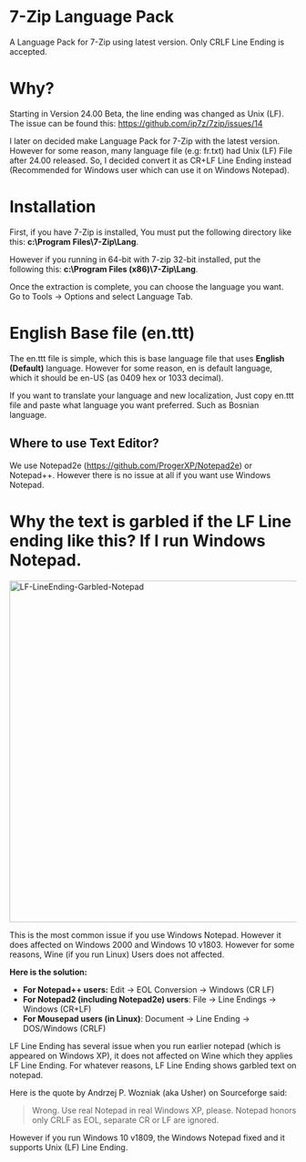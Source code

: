 # 7-Zip Language Pack
A Language Pack for 7-Zip using latest version.
Only CRLF Line Ending is accepted.

# Why?
Starting in Version 24.00 Beta, the line ending was changed as Unix (LF).
The issue can be found this: https://github.com/ip7z/7zip/issues/14

I later on decided make Language Pack for 7-Zip with the latest version. However for some reason, many language file (e.g: fr.txt) had Unix (LF) File after 24.00 released. So, I decided convert it as CR+LF Line Ending instead (Recommended for Windows user which can use it on Windows Notepad).

# Installation
First, if you have 7-Zip is installed, You must put the following directory like this: **c:\Program Files\7-Zip\Lang**.

However if you running in 64-bit with 7-zip 32-bit installed, put the following this: **c:\Program Files (x86)\7-Zip\Lang**.

Once the extraction is complete, you can choose the language you want. Go to Tools -> Options and select Language Tab.

# English Base file (en.ttt)
The en.ttt file is simple, which this is base language file that uses **English (Default)** language. However for some reason, en is default language, which it should be en-US (as 0409 hex or 1033 decimal).

If you want to translate your language and new localization, Just copy en.ttt file and paste what language you want preferred. Such as Bosnian language.

## Where to use Text Editor?
We use Notepad2e (https://github.com/ProgerXP/Notepad2e) or Notepad++. However there is no issue at all if you want use Windows Notepad.

# Why the text is garbled if the LF Line ending like this? If I run Windows Notepad.
<img width="800" height="600" alt="LF-LineEnding-Garbled-Notepad" src="https://github.com/user-attachments/assets/71a0bb6d-5399-42c8-965a-2245c3d77107" />

This is the most common issue if you use Windows Notepad. However it does affected on Windows 2000 and Windows 10 v1803. However for some reasons, Wine (if you run Linux) Users does not affected.

**Here is the solution:**
* **For Notepad++ users:** Edit -> EOL Conversion -> Windows (CR LF)
* **For Notepad2 (including Notepad2e) users**: File -> Line Endings -> Windows (CR+LF)
* **For Mousepad users (in Linux)**: Document -> Line Ending -> DOS/Windows (CRLF)

LF Line Ending has several issue when you run earlier notepad (which is appeared on Windows XP), it does not affected on Wine which they applies LF Line Ending. For whatever reasons, LF Line Ending shows garbled text on notepad.

Here is the quote by Andrzej P. Wozniak (aka Usher) on Sourceforge said:
> Wrong. Use real Notepad in real Windows XP, please. Notepad honors only CRLF as EOL, separate CR or LF are ignored.

However if you run Windows 10 v1809, the Windows Notepad fixed and it supports Unix (LF) Line Ending.

